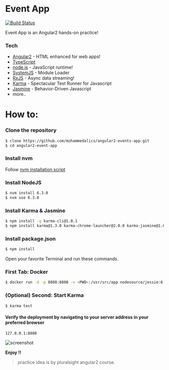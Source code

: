 # Event App

[![Build Status](https://travis-ci.org/mohammedalics/angular2-events-app.svg?branch=master)](https://travis-ci.org/mohammedalics/angular2-events-app)

Event App is an Angular2 hands-on practice! 

### Tech
* [Angular2](https://angularjs.org) - HTML enhanced for web apps!
* [TypeScript](https://www.typescriptlang.org)
* [node.js](https://nodejs.org) - JavaScript runtime!
* [SystemJS](https://github.com/systemjs/systemjs) - Module Loader
* [RxJS](https://github.com/Reactive-Extensions/RxJS) - Async data streaming!
* [Karma](http://karma-runner.github.io) - Spectacular Test Runner for Javascript
* [Jasmine](https://jasmine.github.io) - Behavior-Driven Javascript
* more.. 

# How to: 

### Clone the repository
```sh
$ clone https://github.com/mohammedalics/angular2-events-app.git
$ cd angular2-event-app
```
### Install nvm
Follow [nvm installation script](https://github.com/creationix/nvm#install-script) 

### Install NodeJS
```sh
$ nvm install 6.3.0
$ nvm use 6.3.0
```
### Install Karma & Jasmine
```sh
$ npm install -g karma-cli@1.0.1
$ npm install karma@1.3.0 karma-chrome-launcher@2.0.0 karma-jasmine@1.0.2 jasmine-core@2.5.2 @types/jasmine@2.5.38 -D 
```
### Install package.json
```sh
$ npm install
```


Open your favorite Terminal and run these commands.

### First Tab: Docker
```sh
$ docker run -d -p 8808:8808 -v <PWD>:/usr/src/app nodesource/jessie:6.3.0 -t eventapp npm start
```
### (Optional) Second: Start Karma 
```sh
$ karma test
```

#### Verify the deployment by navigating to your server address in your preferred browser

```sh
127.0.0.1:8808
```

![screenshot](http://i64.tinypic.com/2d0ydi.jpg)


**Enjoy !!**

> practice idea is by pluralsight angular2 course.

